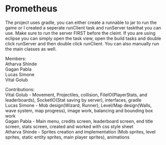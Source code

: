 # Prometheus

The project uses gradle, you can either create a runnable to jar to run the game or I created a seperate runClient task and runServer taskthat you can use. Make sure to run the server FIRST before the cleint. If you are using eclipse you can simply open the task view, open the build tasks and double click runServer and then double click runClient. You can also manually run the main classes as well.

Members:  
Atharva Shinde  
Gagan Pabla  
Lucas Simone  
Vital Golub  
  
Contributions:  
Vital Golub - Movement, Projectiles, collision, FileIO(PlayerStats, and leaderboards), SocketIO(Stat saving by server), interfaces, gradle    
Lucas Simone - Mob design(Wizard, Runner), Level/Map design(Walls, wave system, map progress), image work, balancing and bounding box work  
Gagan Pabla - Main menu, credits screen, leaderboard screen, end title screen, stats screen, created and worked with css style sheet  
Atharva Shinde - Sprites creation and implementation (Mob sprites, level sprites, static entity sprites, main player sprites), animations  
